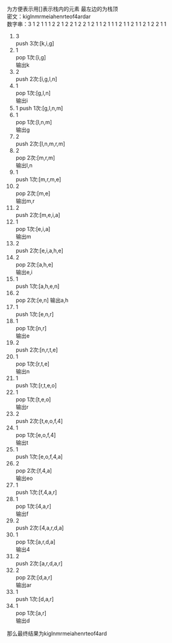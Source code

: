 为方便表示用[]表示栈内的元素 最左边的为栈顶   
密文：kiglnmrmeiahenrteof4ardar  
数字串：3 1 2 1 1 1 2 2 1 2 2 1 2 2 1 2 1 1 2 1 1 1 2 1 1 2 1 1 2 1 2 2 1 1  
1. 3  
push 3次:[k,i,g]    
2. 1  
pop 1次:[i,g]    
输出k   
3. 2  
push 2次:[i,g,l,n]  
4. 1  
pop 1次:[g,l,n]  
输出i  
5. 1
push 1次:[g,l,n,m]
6. 1  
pop 1次:[l,n,m]  
输出g  
7. 2  
push 2次:[l,n,m,r,m]  
8. 2  
pop 2次:[m,r,m]  
输出l,n  
9. 1  
push 1次:[m,r,m,e]  
10. 2   
pop 2次:[m,e]    
输出m,r   
11. 2  
push 2次:[m,e,i,a]  
12. 1  
pop 1次:[e,i,a]  
输出m  
13. 2  
push 2次:[e,i,a,h,e]  
14. 2  
pop 2次:[a,h,e]  
输出e,i  
15. 1  
push 1次:[a,h,e,n]
16. 2  
pop 2次:[e,n]
输出a,h
17. 1  
push 1次:[e,n,r]  
18. 1  
pop 1次:[n,r]  
输出e  
19. 2  
push 2次:[n,r,t,e]  
20. 1  
pop 1次:[r,t,e]  
输出n  
21. 1  
push 1次:[r,t,e,o]
22. 1  
pop 1次:[t,e,o]  
输出r  
23. 2  
push 2次:[t,e,o,f,4]  
24. 1  
pop 1次:[e,o,f,4]  
输出t  
25. 1  
push 1次:[e,o,f,4,a]  
26. 2  
pop 2次:[f,4,a]  
输出eo  
27. 1  
push 1次:[f,4,a,r]  
28. 1  
pop 1次:[4,a,r]  
输出f  
29. 2  
push 2次:[4,a,r,d,a]    
30. 1  
pop 1次:[a,r,d,a]  
输出4  
31. 2  
push 2次:[a,r,d,a,r]  
32. 2  
pop 2次:[d,a,r]  
输出ar  
33. 1  
push 1次:[d,a,r]  
34. 1  
pop 1次:[a,r]  
输出d  
  
那么最终结果为kiglnmrmeiahenrteof4ard